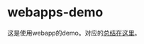 webapps-demo
============

这是使用webapp的demo。对应的[总结在这里](http://www.nodejsclub.com/2013/03/27/webapps-study.html)。
